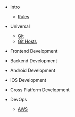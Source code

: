 - Intro
	- [Rules](intro/rules.md)

- Universal 
	- [Git](universal/git.md)
	- [Git Hosts](universal/git-hosts.md)

- Frontend Development

- Backend Development

- Android Development

- iOS Development

- Cross Platform Development

- DevOps
	- [AWS](devops/aws.md)
